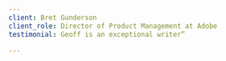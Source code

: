 ```yaml
---
client: Bret Gunderson
client_role: Director of Product Management at Adobe
testimonial: Geoff is an exceptional writer”

---
```

